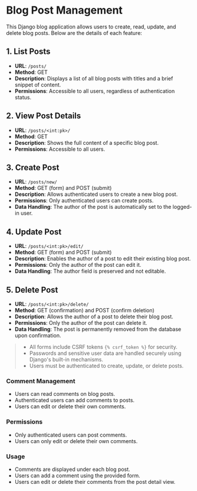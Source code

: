 # Blog Post Management

This Django blog application allows users to create, read, update, and delete blog posts. Below are the details of each feature:

## 1. List Posts

- **URL**: `/posts/`
- **Method**: GET
- **Description**: Displays a list of all blog posts with titles and a brief snippet of content.
- **Permissions**: Accessible to all users, regardless of authentication status.

## 2. View Post Details

- **URL**: `/posts/<int:pk>/`
- **Method**: GET
- **Description**: Shows the full content of a specific blog post.
- **Permissions**: Accessible to all users.

## 3. Create Post

- **URL**: `/posts/new/`
- **Method**: GET (form) and POST (submit)
- **Description**: Allows authenticated users to create a new blog post.
- **Permissions**: Only authenticated users can create posts.
- **Data Handling**: The author of the post is automatically set to the logged-in user.

## 4. Update Post

- **URL**: `/posts/<int:pk>/edit/`
- **Method**: GET (form) and POST (submit)
- **Description**: Enables the author of a post to edit their existing blog post.
- **Permissions**: Only the author of the post can edit it.
- **Data Handling**: The author field is preserved and not editable.

## 5. Delete Post

- **URL**: `/posts/<int:pk>/delete/`
- **Method**: GET (confirmation) and POST (confirm deletion)
- **Description**: Allows the author of a post to delete their blog post.
- **Permissions**: Only the author of the post can delete it.
- **Data Handling**: The post is permanently removed from the database upon confirmation.

> - All forms include CSRF tokens `{% csrf_token %}` for security.
> - Passwords and sensitive user data are handled securely using Django's built-in mechanisms.
> - Users must be authenticated to create, update, or delete posts.

### Comment Management

- Users can read comments on blog posts.
- Authenticated users can add comments to posts.
- Users can edit or delete their own comments.

### Permissions

- Only authenticated users can post comments.
- Users can only edit or delete their own comments.

### Usage

- Comments are displayed under each blog post.
- Users can add a comment using the provided form.
- Users can edit or delete their comments from the post detail view.
